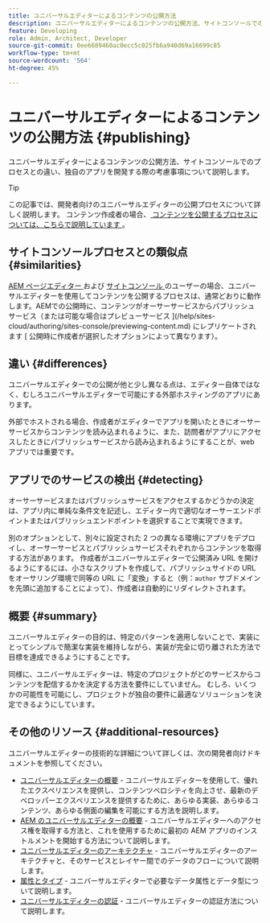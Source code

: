 ```yaml
---
title: ユニバーサルエディターによるコンテンツの公開方法
description: ユニバーサルエディターによるコンテンツの公開方法、サイトコンソールでのプロセスとの違い、独自のアプリを開発する際の考慮事項について説明します。
feature: Developing
role: Admin, Architect, Developer
source-git-commit: 0ee6689460ac0ecc5c025fb6a940d69a16699c85
workflow-type: tm+mt
source-wordcount: '564'
ht-degree: 45%

---
```



# ユニバーサルエディターによるコンテンツの公開方法 {#publishing}

ユニバーサルエディターによるコンテンツの公開方法、サイトコンソールでのプロセスとの違い、独自のアプリを開発する際の考慮事項について説明します。

>[!TIP]
>
>この記事では、開発者向けのユニバーサルエディターの公開プロセスについて詳しく説明します。 コンテンツ作成者の場合、[ コンテンツを公開するプロセスについては、こちらで説明しています ](/help/sites-cloud/authoring/universal-editor/publishing.md)。

## サイトコンソールプロセスとの類似点 {#similarities}

[AEM ページエディター ](/help/sites-cloud/authoring/page-editor/introduction.md) および [ サイトコンソール ](/help/sites-cloud/authoring/sites-console/introduction.md) のユーザーの場合、ユニバーサルエディターを使用してコンテンツを公開するプロセスは、通常どおりに動作します。AEMでの公開時に、コンテンツがオーサーサービスからパブリッシュサービス（または可能な場合はプレビューサービス ](/help/sites-cloud/authoring/sites-console/previewing-content.md) にレプリケートされます [ 公開時に作成者が選択したオプションによって異なります）。

## 違い {#differences}

ユニバーサルエディターでの公開が他と少し異なる点は、エディター自体ではなく、むしろユニバーサルエディターで可能にする外部ホスティングのアプリにあります。

外部でホストされる場合、作成者がエディターでアプリを開いたときにオーサーサービスからコンテンツを読み込まれるように、また、訪問者がアプリにアクセスしたときにパブリッシュサービスから読み込まれるようにすることが、web アプリでは重要です。

## アプリでのサービスの検出 {#detecting}

オーサーサービスまたはパブリッシュサービスをアクセスするかどうかの決定は、アプリ内に単純な条件文を記述し、エディター内で適切なオーサーエンドポイントまたはパブリッシュエンドポイントを選択することで実現できます。

別のオプションとして、別々に設定された 2 つの異なる環境にアプリをデプロイし、オーサーサービスとパブリッシュサービスそれぞれからコンテンツを取得する方法があります。 作成者がユニバーサルエディターで公開済み URL を開けるようにするには、小さなスクリプトを作成して、パブリッシュサイドの URL をオーサリング環境で同等の URL に「変換」すると（例：`author` サブドメインを先頭に追加することによって）、作成者は自動的にリダイレクトされます。

## 概要 {#summary}

ユニバーサルエディターの目的は、特定のパターンを適用しないことで、実装にとってシンプルで簡潔な実装を維持しながら、実装が完全に切り離された方法で目標を達成できるようにすることです。

同様に、ユニバーサルエディターは、特定のプロジェクトがどのサービスからコンテンツを配信するかを決定する方法を要件にしていません。 むしろ、いくつかの可能性を可能にし、プロジェクトが独自の要件に最適なソリューションを決定できるようにしています。

## その他のリソース {#additional-resources}

ユニバーサルエディターの技術的な詳細について詳しくは、次の開発者向けドキュメントを参照してください。

* [ユニバーサルエディターの概要](/help/implementing/universal-editor/introduction.md) - ユニバーサルエディターを使用して、優れたエクスペリエンスを提供し、コンテンツベロシティを向上させ、最新のデベロッパーエクスペリエンスを提供するために、あらゆる実装、あらゆるコンテンツ、あらゆる側面の編集を可能にする方法を説明します。
* [AEM のユニバーサルエディターの概要](/help/implementing/universal-editor/getting-started.md) - ユニバーサルエディターへのアクセス権を取得する方法と、これを使用するために最初の AEM アプリのインストルメントを開始する方法について説明します。
* [ユニバーサルエディターのアーキテクチャ](/help/implementing/universal-editor/architecture.md) - ユニバーサルエディターのアーキテクチャと、そのサービスとレイヤー間でのデータのフローについて説明します。
* [属性とタイプ](/help/implementing/universal-editor/attributes-types.md) - ユニバーサルエディターで必要なデータ属性とデータ型について説明します。
* [ユニバーサルエディターの認証](/help/implementing/universal-editor/authentication.md) - ユニバーサルエディターの認証方法について説明します。
